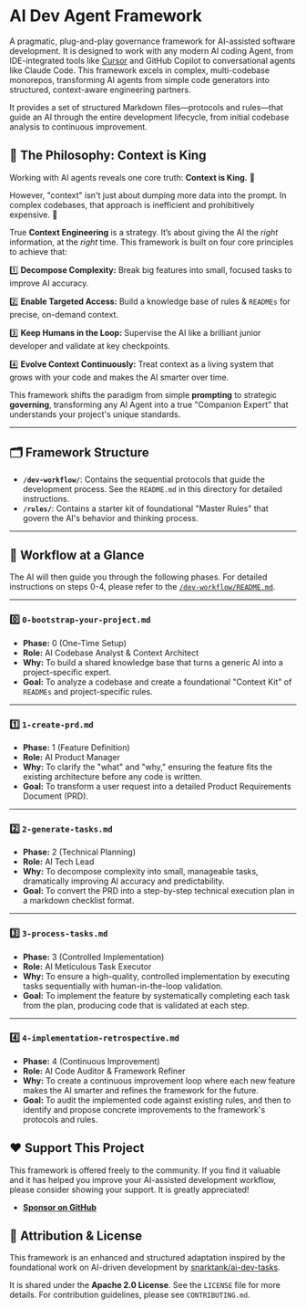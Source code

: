 # AI Dev Agent Framework

A pragmatic, plug-and-play governance framework for AI-assisted software development. It is designed to work with any modern AI coding Agent, from IDE-integrated tools like [Cursor](https://cursor.sh/) and GitHub Copilot to conversational agents like Claude Code. This framework excels in complex, multi-codebase monorepos, transforming AI agents from simple code generators into structured, context-aware engineering partners.

It provides a set of structured Markdown files—protocols and rules—that guide an AI through the entire development lifecycle, from initial codebase analysis to continuous improvement.


## 🌟 The Philosophy: Context is King

Working with AI agents reveals one core truth: **Context is King.** 👑

However, "context" isn't just about dumping more data into the prompt. In complex codebases, that approach is inefficient and prohibitively expensive. 💸

True **Context Engineering** is a strategy. It’s about giving the AI the *right* information, at the *right* time. This framework is built on four core principles to achieve that:

1️⃣ **Decompose Complexity:** Break big features into small, focused tasks to improve AI accuracy.

2️⃣ **Enable Targeted Access:** Build a knowledge base of rules & `READMEs` for precise, on-demand context.

3️⃣ **Keep Humans in the Loop:** Supervise the AI like a brilliant junior developer and validate at key checkpoints.

4️⃣ **Evolve Context Continuously:** Treat context as a living system that grows with your code and makes the AI smarter over time.

This framework shifts the paradigm from simple **prompting** to strategic **governing**, transforming any AI Agent into a true "Companion Expert" that understands your project's unique standards.

---

## 🗂️ Framework Structure

-   **`/dev-workflow/`**: Contains the sequential protocols that guide the development process. See the `README.md` in this directory for detailed instructions.
-   **`/rules/`**: Contains a starter kit of foundational "Master Rules" that govern the AI's behavior and thinking process.

---

## 🚀 Workflow at a Glance

The AI will then guide you through the following phases. For detailed instructions on steps 0-4, please refer to the [`/dev-workflow/README.md`](dev-workflow/README.md).

---

### 0️⃣ **`0-bootstrap-your-project.md`**
-   **Phase:** 0 (One-Time Setup)
-   **Role:** AI Codebase Analyst & Context Architect
-   **Why:** To build a shared knowledge base that turns a generic AI into a project-specific expert.
-   **Goal:** To analyze a codebase and create a foundational "Context Kit" of `READMEs` and project-specific rules.

---

### 1️⃣ **`1-create-prd.md`**
-   **Phase:** 1 (Feature Definition)
-   **Role:** AI Product Manager
-   **Why:** To clarify the "what" and "why," ensuring the feature fits the existing architecture before any code is written.
-   **Goal:** To transform a user request into a detailed Product Requirements Document (PRD).

---

### 2️⃣ **`2-generate-tasks.md`**
-   **Phase:** 2 (Technical Planning)
-   **Role:** AI Tech Lead
-   **Why:** To decompose complexity into small, manageable tasks, dramatically improving AI accuracy and predictability.
-   **Goal:** To convert the PRD into a step-by-step technical execution plan in a markdown checklist format.

---

### 3️⃣ **`3-process-tasks.md`**
-   **Phase:** 3 (Controlled Implementation)
-   **Role:** AI Meticulous Task Executor
-   **Why:** To ensure a high-quality, controlled implementation by executing tasks sequentially with human-in-the-loop validation.
-   **Goal:** To implement the feature by systematically completing each task from the plan, producing code that is validated at each step.

---

### 4️⃣ **`4-implementation-retrospective.md`**
-   **Phase:** 4 (Continuous Improvement)
-   **Role:** AI Code Auditor & Framework Refiner
-   **Why:** To create a continuous improvement loop where each new feature makes the AI smarter and refines the framework for the future.
-   **Goal:** To audit the implemented code against existing rules, and then to identify and propose concrete improvements to the framework's protocols and rules.


## ❤️ Support This Project

This framework is offered freely to the community. If you find it valuable and it has helped you improve your AI-assisted development workflow, please consider showing your support. It is greatly appreciated!

-   **[Sponsor on GitHub](https://github.com/sponsors/Fr-e-d)**

## 🤝 Attribution & License

This framework is an enhanced and structured adaptation inspired by the foundational work on AI-driven development by [snarktank/ai-dev-tasks](https://github.com/snarktank/ai-dev-tasks).

It is shared under the **Apache 2.0 License**. See the `LICENSE` file for more details. For contribution guidelines, please see `CONTRIBUTING.md`. 